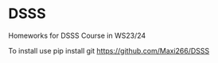 # DSSS
Homeworks for DSSS Course in WS23/24

To install use pip install git https://github.com/Maxi266/DSSS